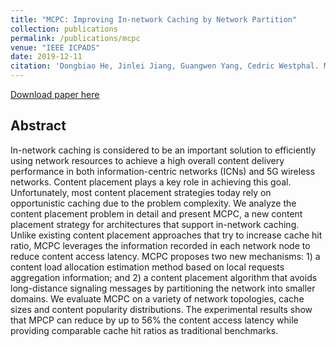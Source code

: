 ```yaml
---
title: "MCPC: Improving In-network Caching by Network Partition"
collection: publications
permalink: /publications/mcpc
venue: "IEEE ICPADS"
date: 2019-12-11
citation: 'Dongbiao He, Jinlei Jiang, Guangwen Yang, Cedric Westphal. MCPC: Improving In-network Caching by Network Partition. Proceedings of International Conference on Parallel and Distributed Systems. IEEE, 2018 '
---
```

[Download paper here](https://herbdb.github.io/herbthu.github.io/files/mcpc)

## Abstract
In-network caching is considered to be an important solution to efficiently using network resources to achieve a high overall content delivery performance in both information-centric networks (ICNs) and 5G wireless networks. Content placement plays a key role in achieving this goal. Unfortunately, most content placement strategies today rely on opportunistic caching due to the problem complexity. We analyze the content placement problem in detail and present MCPC, a new content placement strategy for architectures that support in-network caching. Unlike existing content placement approaches that try to increase cache hit ratio, MCPC leverages the information recorded in each network node to reduce content access latency. MCPC proposes two new mechanisms: 1) a content load allocation estimation method based on local requests aggregation information; and 2) a content placement algorithm that avoids long-distance signaling messages by partitioning the network into smaller domains. We evaluate MCPC on a variety of network topologies, cache sizes and content popularity distributions. The experimental results show that MPCP can reduce by up to 56% the content access latency while providing comparable cache hit ratios as traditional benchmarks.